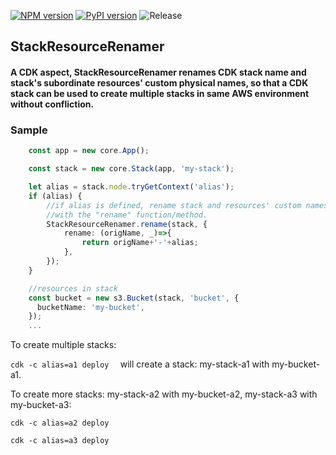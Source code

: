 [![NPM version](https://badge.fury.io/js/cdk-stack-resource-rename.svg)](https://badge.fury.io/js/cdk-stack-resource-rename)
[![PyPI version](https://badge.fury.io/py/cdk-stack-resource-rename.svg)](https://badge.fury.io/py/cdk-stack-resource-rename)
![Release](https://github.com/yglcode/cdk-stack-resource-rename/workflows/Release/badge.svg)

## StackResourceRenamer
#### A CDK aspect, StackResourceRenamer renames CDK stack name and stack's subordinate resources' custom physical names, so that a CDK stack can be used to create multiple stacks in same AWS environment without confliction.


### Sample


```ts
    const app = new core.App();

    const stack = new core.Stack(app, 'my-stack');

    let alias = stack.node.tryGetContext('alias');
    if (alias) {
        //if alias is defined, rename stack and resources' custom names
        //with the "rename" function/method.
        StackResourceRenamer.rename(stack, {
            rename: (origName, _)=>{
                return origName+'-'+alias;
            },
        });
    }

    //resources in stack
    const bucket = new s3.Bucket(stack, 'bucket', {
      bucketName: 'my-bucket',
    });
    ... 

```

To create multiple stacks:

`cdk -c alias=a1 deploy  `
will create a stack: my-stack-a1 with my-bucket-a1.

To create more stacks: my-stack-a2 with my-bucket-a2, my-stack-a3 with my-bucket-a3:

`cdk -c alias=a2 deploy`

`cdk -c alias=a3 deploy`
